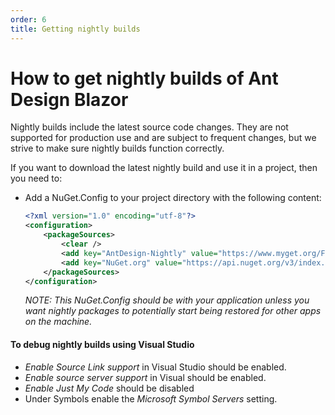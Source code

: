```yaml
---
order: 6
title: Getting nightly builds
---
```


How to get nightly builds of Ant Design Blazor
=======================================

Nightly builds include the latest source code changes. They are not supported for production use and are subject to frequent changes, but we strive to make sure nightly builds function correctly.

If you want to download the latest nightly build and use it in a project, then you need to:

- Add a NuGet.Config to your project directory with the following content:

  ```xml
  <?xml version="1.0" encoding="utf-8"?>
  <configuration>
      <packageSources>
          <clear />
          <add key="AntDesign-Nightly" value="https://www.myget.org/F/ant-design-blazor/api/v3/index.json" />
          <add key="NuGet.org" value="https://api.nuget.org/v3/index.json" />
      </packageSources>
  </configuration>
  ```

  *NOTE: This NuGet.Config should be with your application unless you want nightly packages to potentially start being restored for other apps on the machine.*

#### To debug nightly builds using Visual Studio

* *Enable Source Link support* in Visual Studio should be enabled.
* *Enable source server support* in Visual should be enabled.
* *Enable Just My Code* should be disabled
* Under Symbols enable the *Microsoft Symbol Servers* setting.
